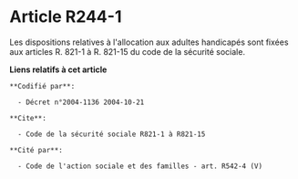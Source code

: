 # Article R244-1

Les dispositions relatives à l'allocation aux adultes handicapés sont fixées aux articles R. 821-1 à R. 821-15 du code de la
sécurité sociale.

**Liens relatifs à cet article**

	**Codifié par**:

	  - Décret n°2004-1136 2004-10-21

	**Cite**:

	  - Code de la sécurité sociale R821-1 à R821-15

	**Cité par**:

	  - Code de l'action sociale et des familles - art. R542-4 (V)
